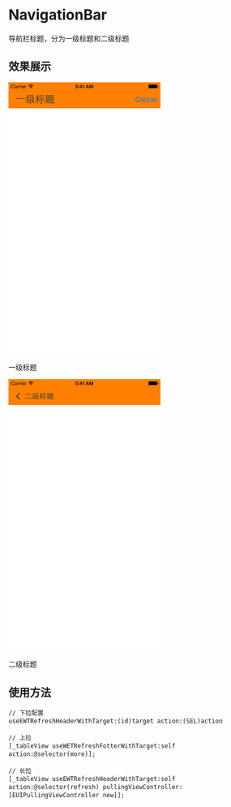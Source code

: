 # NavigationBar
导航栏标题，分为一级标题和二级标题

## 效果展示


<img src="./navigationbar/lefttitle1.png" width="300"/>

一级标题


<img src="./navigationbar/lefttitle2.png" width="300"/>

二级标题                    


## 使用方法

```
// 下拉配置
useEWTRefreshHeaderWithTarget:(id)target action:(SEL)action

// 上拉
[_tableView useWETRefreshFotterWithTarget:self action:@selector(more)];

// 长拉
[_tableView useEWTRefreshHeaderWithTarget:self action:@selector(refresh) pullingViewController:[EUIPullingViewController new]];
```


